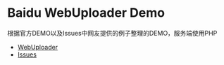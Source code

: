 # Baidu WebUploader Demo
根据官方DEMO以及Issues中网友提供的例子整理的DEMO，服务端使用PHP

- [WebUploader](http://fex.baidu.com/webuploader/)
- [Issues](https://github.com/fex-team/webuploader/issues)
